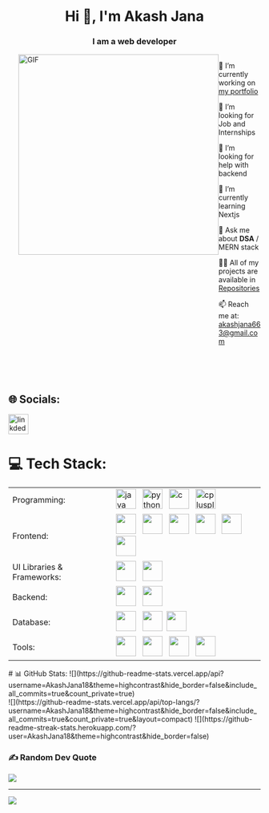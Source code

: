 <h1 align="center">Hi 👋, I'm Akash Jana</h1>
<h3 align="center">I am a web developer</h3>

<div style="display: flex; align-items: flex-start; justify-content: end;">
  <img align="right" alt="GIF" width="400" src="https://user-images.githubusercontent.com/74038190/229223263-cf2e4b07-2615-4f87-9c38-e37600f8381a.gif" style="max-width: 100%;">
  <br>
  <br>
  <div style="max-width: calc(100% - 420px);">
    <p>🔭 I’m currently working on <a href="https://akash-jana.vercel.app">my portfolio</a></p>
    <p>👯 I’m looking for Job and Internships</p>
    <p>🤝 I’m looking for help with backend</p>
    <p>🌱 I’m currently learning Nextjs</p>
    <p>💬 Ask me about <b>DSA</b> / MERN stack</p>
    <p>👨‍💻 All of my projects are available in <a href="https://github.com/AkashJana18?tab=repositories">Repositories</a></p>
    <p>📫 Reach me at: <a href="mailto:akashjana663@gmail.com">akashjana663@gmail.com</a></p>
  </div>
</div>
<br>
<br>
<br>

## 🌐 Socials:
[<img src="https://skillicons.dev/icons?i=linkedin" alt="linkdedin" width="40" height="40"/> </a>](https://linkedin.com/in/akashjana)


# 💻 Tech Stack:
<table>
  <tr>
    <td>Programming:</td>
    <td>
    <img src="https://skillicons.dev/icons?i=java" alt="java" width="40" height="40"/> </a>&nbsp;
    <img src="https://skillicons.dev/icons?i=py" alt="python" width="40" height="40"/> </a>&nbsp;
    <img src="https://skillicons.dev/icons?i=c" alt="c" width="40" height="40"/> </a>&nbsp;
    <img src="https://skillicons.dev/icons?i=cpp" alt="cplusplus" width="40" height="40"/> </a>&nbsp;
    </td>
  </tr>
  <tr>
    <td>Frontend:</td>
    <td> <img src="https://skillicons.dev/icons?i=html"  width="40" height="40"/> </a>&nbsp;
     <img src="https://skillicons.dev/icons?i=css"  width="40" height="40"/> </a>&nbsp;
     <img src="https://skillicons.dev/icons?i=js"  width="40" height="40"/> </a>&nbsp; 
     <img src="https://skillicons.dev/icons?i=ts"  width="40" height="40"/> </a>&nbsp; 
     <img src="https://skillicons.dev/icons?i=react"  width="40" height="40"/> </a>&nbsp; 
     <img src="https://skillicons.dev/icons?i=next"  width="40" height="40"/> </a>&nbsp; 
    </td>
  </tr>
  <tr>
    <td>UI Libraries & Frameworks:</td>
    <td> 
      <img src="https://skillicons.dev/icons?i=bootstrap"  width="40" height="40"/> </a>&nbsp;
      <img src="https://skillicons.dev/icons?i=tailwind"  width="40" height="40"/> </a>&nbsp;
    </td>
  </tr>
  <tr>
    <td>Backend:</td>
    <td>
     <img src="https://skillicons.dev/icons?i=nodejs"  width="40" height="40"/> </a>&nbsp;
     <img src="https://skillicons.dev/icons?i=expressjs"  width="40" height="40"/> </a>&nbsp;
    </td>
  </tr>
  <tr>
    <td>Database:</td>
    <td> <img src="https://skillicons.dev/icons?i=mongodb"  width="40" height="40"/> </a>&nbsp; 
     <img src="https://skillicons.dev/icons?i=mysql"  width="40" height="40"/></a>&nbsp;
     <img src="https://skillicons.dev/icons?i=postgresql"  width="40" height="40"/> </a>&nbsp;
    </td>
  </tr>
  <tr>
    <td>Tools:</td>
    <td>
      <img src="https://skillicons.dev/icons?i=git"  width="40" height="40"/> </a>&nbsp;
      <img src="https://skillicons.dev/icons?i=bash"  width="40" height="40"/> </a>&nbsp;
      <img src="https://skillicons.dev/icons?i=linux"  width="40" height="40"/> </a>&nbsp;
      <img src="https://skillicons.dev/icons?i=postman"  width="40" height="40"/> </a>&nbsp;
    </td>
  </tr>
</table>
# 📊 GitHub Stats:
![](https://github-readme-stats.vercel.app/api?username=AkashJana18&theme=highcontrast&hide_border=false&include_all_commits=true&count_private=true)<br/>
![](https://github-readme-stats.vercel.app/api/top-langs/?username=AkashJana18&theme=highcontrast&hide_border=false&include_all_commits=true&count_private=true&layout=compact)
![](https://github-readme-streak-stats.herokuapp.com/?user=AkashJana18&theme=highcontrast&hide_border=false)<br/>

### ✍️ Random Dev Quote
![](https://quotes-github-readme.vercel.app/api?type=horizontal&theme=radical)

---
[![](https://visitcount.itsvg.in/api?id=AkashJana18&icon=0&color=12)](https://visitcount.itsvg.in)

<!-- Proudly created with GPRM ( https://gprm.itsvg.in ) -->
